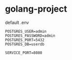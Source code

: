 # golang-project

default .env

```
POSTGRES_USER=admin
POSTGRES_PASSWORD=admin
POSTGRES_PORT=5432
POSTGRES_DB=userdb

SERVICE_PORT=8080
```